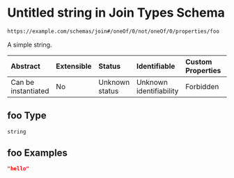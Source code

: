 # Untitled string in Join Types Schema

```txt
https://example.com/schemas/join#/oneOf/0/not/oneOf/0/properties/foo
```

A simple string.

| Abstract            | Extensible | Status         | Identifiable            | Custom Properties | Additional Properties | Access Restrictions | Defined In                                                                        |
| :------------------ | :--------- | :------------- | :---------------------- | :---------------- | :-------------------- | :------------------ | :-------------------------------------------------------------------------------- |
| Can be instantiated | No         | Unknown status | Unknown identifiability | Forbidden         | Allowed               | none                | [join.schema.json*](../generated-schemas/join.schema.json "open original schema") |

## foo Type

`string`

## foo Examples

```json
"hello"
```
